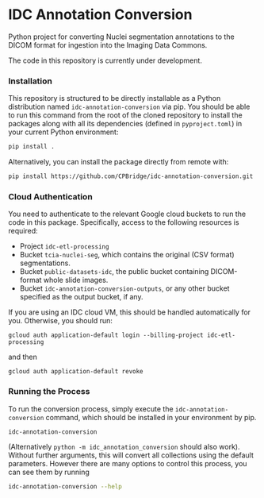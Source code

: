 # IDC Annotation Conversion

Python project for converting Nuclei segmentation annotations to the DICOM
format for ingestion into the Imaging Data Commons.

The code in this repository is currently under development.

### Installation

This repository is structured to be directly installable as a Python
distribution named `idc-annotation-conversion` via pip. You should be able to
run this command from the root of the cloned repository to install the packages
along with all its dependencies (defined in `pyproject.toml`) in your current
Python environment:

```bash
pip install .
```
Alternatively, you can install the package directly from remote with:

```bash
pip install https://github.com/CPBridge/idc-annotation-conversion.git
```

### Cloud Authentication

You need to authenticate to the relevant Google cloud buckets to run the code
in this package. Specifically, access to the following resources is required:

- Project `idc-etl-processing`
- Bucket `tcia-nuclei-seg`, which contains the original (CSV format)
  segmentations.
- Bucket `public-datasets-idc`, the public bucket containing DICOM-format whole
  slide images.
- Bucket `idc-annotation-conversion-outputs`, or any other bucket specified
  as the output bucket, if any.

If you are using an IDC cloud VM, this should be handled
automatically for you. Otherwise, you should run:

```
gcloud auth application-default login --billing-project idc-etl-processing
```

and then

```
gcloud auth application-default revoke
```

### Running the Process

To run the conversion process, simply execute the `idc-annotation-conversion`
command, which should be installed in your environment by pip.

```bash
idc-annotation-conversion
```

(Alternatively `python -m idc_annotation_conversion` should also work).
Without further arguments, this will convert all collections using the default
parameters. However there are many options to control this process, you can see
them by running

```bash
idc-annotation-conversion --help
```

